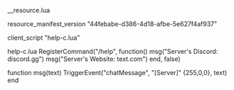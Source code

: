 __resource.lua

resource_manifest_version "44febabe-d386-4d18-afbe-5e627f4af937"

client_script "help-c.lua"

help-c.lua
RegisterCommand("/help", function()
    msg("Server's Discord: discord.gg")
    msg("Server's Website: text.com")
end, false)

function msg(text)
    TriggerEvent("chatMessage", "[Server]" {255,0,0},  text)
end

